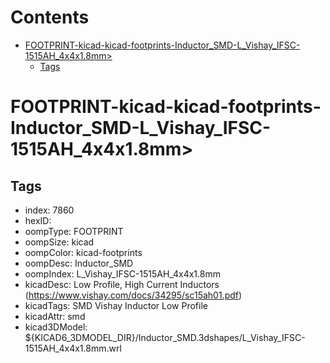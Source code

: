 



Contents
========

* [FOOTPRINT-kicad-kicad-footprints-Inductor_SMD-L_Vishay_IFSC-1515AH_4x4x1.8mm>](#footprint-kicad-kicad-footprints-inductor_smd-l_vishay_ifsc-1515ah_4x4x18mm)
	* [Tags](#tags)

# FOOTPRINT-kicad-kicad-footprints-Inductor_SMD-L_Vishay_IFSC-1515AH_4x4x1.8mm>

## Tags

- index: 7860
- hexID: 
- oompType: FOOTPRINT
- oompSize: kicad
- oompColor: kicad-footprints
- oompDesc: Inductor_SMD
- oompIndex: L_Vishay_IFSC-1515AH_4x4x1.8mm
- kicadDesc: Low Profile, High Current Inductors (https://www.vishay.com/docs/34295/sc15ah01.pdf)
- kicadTags: SMD Vishay Inductor Low Profile
- kicadAttr: smd
- kicad3DModel: ${KICAD6_3DMODEL_DIR}/Inductor_SMD.3dshapes/L_Vishay_IFSC-1515AH_4x4x1.8mm.wrl
